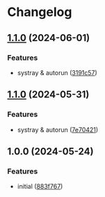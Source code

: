 # Changelog

## [1.1.0](https://github.com/Seldszar/talki/compare/v1.0.0...v1.1.0) (2024-06-01)


### Features

* systray & autorun ([3191c57](https://github.com/Seldszar/talki/commit/3191c5740e50cd0e3a8c6a3044a4e20b65e2c64e))

## [1.1.0](https://github.com/Seldszar/talki/compare/v1.0.0...v1.1.0) (2024-05-31)


### Features

* systray & autorun ([7e70421](https://github.com/Seldszar/talki/commit/7e70421b2eb399def9e4c42df0cea71af1cd6ebc))

## 1.0.0 (2024-05-24)


### Features

* initial ([883f767](https://github.com/Seldszar/Talki/commit/883f76734e815e341e340c6975d96c6dd998f5b0))
